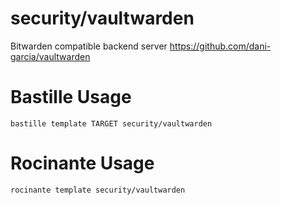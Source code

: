 # security/vaultwarden
Bitwarden compatible backend server
https://github.com/dani-garcia/vaultwarden

# Bastille Usage
```shell
bastille template TARGET security/vaultwarden
```

# Rocinante Usage
```shell
rocinante template security/vaultwarden
```
